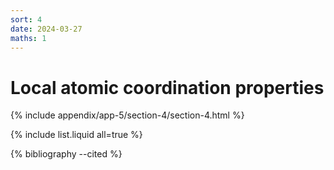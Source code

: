 ```yaml
---
sort: 4
date: 2024-03-27
maths: 1
---
```


# Local atomic coordination properties


{% include appendix/app-5/section-4/section-4.html %}

{% include list.liquid all=true %}

{% bibliography --cited %}

